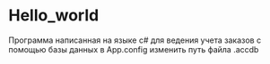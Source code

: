 # Hello_world
Программа написанная на языке c# для ведения учета заказов с помощью базы данных
в App.config изменить путь файла .accdb
